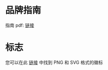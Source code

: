 # 品牌指南

指南 pdf: [链接](/CosmWasm_Brand_Guidelines.pdf)

# 标志

您可以在此 [链接](/logos.tar.gz) 中找到 PNG 和 SVG 格式的徽标
